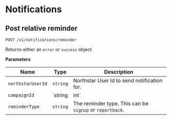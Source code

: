 # Notifications

## Post relative reminder

```
POST /v1/notifications/reminder
```

Returns either an `error` or `success` object.

**Parameters**

Name | Type | Description
--- | --- | ---
`northstarUserId` | `string` | Northstar User Id to send notification for.
`campaignId` | `string|int` | The campaign ID this notification is for.
`reminderType` | `string` | The reminder type. This can be `signup` or `reportback`.

